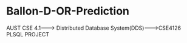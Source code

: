 # Ballon-D-OR-Prediction
AUST CSE 4.1---> Distributed Database System(DDS)--->CSE4126
PLSQL PROJECT
